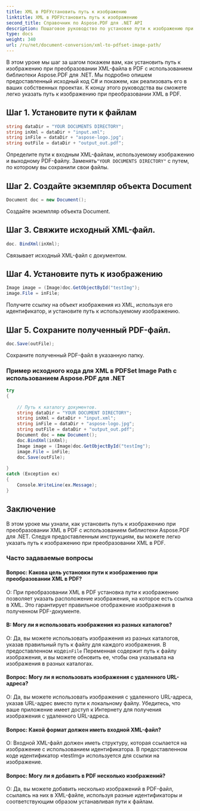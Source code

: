 ```yaml
---
title: XML в PDFУстановить путь к изображению
linktitle: XML в PDFУстановить путь к изображению
second_title: Справочник по Aspose.PDF для .NET API
description: Пошаговое руководство по установке пути к изображению при преобразовании XML в PDF с помощью Aspose.PDF для .NET.
type: docs
weight: 340
url: /ru/net/document-conversion/xml-to-pdfset-image-path/
---
```

В этом уроке мы шаг за шагом покажем вам, как установить путь к изображению при преобразовании XML-файла в PDF с использованием библиотеки Aspose.PDF для .NET. Мы подробно опишем предоставленный исходный код C# и покажем, как реализовать его в ваших собственных проектах. К концу этого руководства вы сможете легко указать путь к изображению при преобразовании XML в PDF.

## Шаг 1. Установите пути к файлам
```csharp
string dataDir = "YOUR DOCUMENTS DIRECTORY";
string inXml = dataDir + "input.xml";
string inFile = dataDir + "aspose-logo.jpg";
string outFile = dataDir + "output_out.pdf";
```
 Определите пути к входным XML-файлам, используемому изображению и выходному PDF-файлу. Заменять`"YOUR DOCUMENTS DIRECTORY"` с путем, по которому вы сохранили свои файлы.

## Шаг 2. Создайте экземпляр объекта Document
```csharp
Document doc = new Document();
```
Создайте экземпляр объекта Document.

## Шаг 3. Свяжите исходный XML-файл.
```csharp
doc. BindXml(inXml);
```
Связывает исходный XML-файл с документом.

## Шаг 4. Установите путь к изображению
```csharp
Image image = (Image)doc.GetObjectById("testImg");
image.File = inFile;
```
Получите ссылку на объект изображения из XML, используя его идентификатор, и установите путь к используемому изображению.

## Шаг 5. Сохраните полученный PDF-файл.
```csharp
doc.Save(outFile);
```
Сохраните полученный PDF-файл в указанную папку.

### Пример исходного кода для XML в PDFSet Image Path с использованием Aspose.PDF для .NET

```csharp
try
{
	
	// Путь к каталогу документов.
	string dataDir = "YOUR DOCUMENT DIRECTORY";
	string inXml = dataDir + "input.xml";
	string inFile = dataDir + "aspose-logo.jpg";
	string outFile = dataDir + "output_out.pdf";
	Document doc = new Document();
	doc.BindXml(inXml);
	Image image = (Image)doc.GetObjectById("testImg");
	image.File = inFile;
	doc.Save(outFile);
	
}
catch (Exception ex)
{
	Console.WriteLine(ex.Message);
}
```

## Заключение
В этом уроке мы узнали, как установить путь к изображению при преобразовании XML в PDF с использованием библиотеки Aspose.PDF для .NET. Следуя предоставленным инструкциям, вы можете легко указать путь к изображению при преобразовании XML в PDF.

### Часто задаваемые вопросы

#### Вопрос: Какова цель установки пути к изображению при преобразовании XML в PDF?

О: При преобразовании XML в PDF установка пути к изображению позволяет указать расположение изображения, на которое есть ссылка в XML. Это гарантирует правильное отображение изображения в полученном PDF-документе.

#### В: Могу ли я использовать изображения из разных каталогов?

 О: Да, вы можете использовать изображения из разных каталогов, указав правильный путь к файлу для каждого изображения. В предоставленном коде`inFile` Переменная содержит путь к файлу изображения, и вы можете обновить ее, чтобы она указывала на изображения в разных каталогах.

#### Вопрос: Могу ли я использовать изображения с удаленного URL-адреса?

О: Да, вы можете использовать изображения с удаленного URL-адреса, указав URL-адрес вместо пути к локальному файлу. Убедитесь, что ваше приложение имеет доступ к Интернету для получения изображения с удаленного URL-адреса.

#### Вопрос: Какой формат должен иметь входной XML-файл?

О: Входной XML-файл должен иметь структуру, которая ссылается на изображение с использованием идентификатора. В предоставленном коде идентификатор «testImg» используется для ссылки на изображение.

#### Вопрос: Могу ли я добавить в PDF несколько изображений?

О: Да, вы можете добавить несколько изображений в PDF-файл, ссылаясь на них в XML-файле, используя разные идентификаторы и соответствующим образом устанавливая пути к файлам.